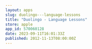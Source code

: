 ```yaml
---
layout: apps
slug: duolingo---language-lessons
title: "Duolingo - Language Lessons"
store: apple
app_id: 570060128
date: 2023-09-11T16:01:33Z
published: 2012-11-13T08:00:00Z
---
```

